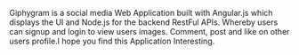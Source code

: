 Giphygram is a social media Web Application built with Angular.js which displays the UI and Node.js for the backend RestFul APIs. Whereby  users can signup and login to view users images. Comment, post and like on other users profile.I hope you find this Application Interesting.
